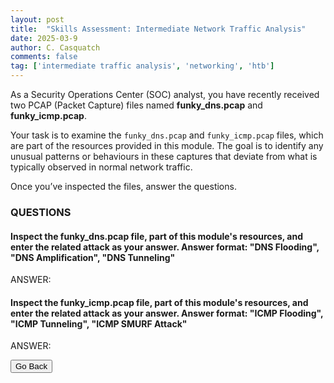 ```yaml
---
layout: post
title:  "Skills Assessment: Intermediate Network Traffic Analysis"
date: 2025-03-9
author: C. Casquatch
comments: false
tag: ['intermediate traffic analysis', 'networking', 'htb']
---
```



As a Security Operations Center (SOC) analyst, you have recently received two PCAP (Packet Capture) files named **funky\_dns.pcap** and **funky\_icmp.pcap**.

Your task is to examine the `funky_dns.pcap` and `funky_icmp.pcap` files, which are part of the resources provided in this module. The goal is to identify any unusual patterns or behaviours in these captures that deviate from what is typically observed in normal network traffic.

Once you’ve inspected the files, answer the questions.

### QUESTIONS

#### Inspect the funky_dns.pcap file, part of this module's resources, and enter the related attack as your answer. Answer format: "DNS Flooding", "DNS Amplification", "DNS Tunneling"
ANSWER:

#### Inspect the funky_icmp.pcap file, part of this module's resources, and enter the related attack as your answer. Answer format: "ICMP Flooding", "ICMP Tunneling", "ICMP SMURF Attack"
ANSWER:



<button onclick="history.back()">Go Back</button>
